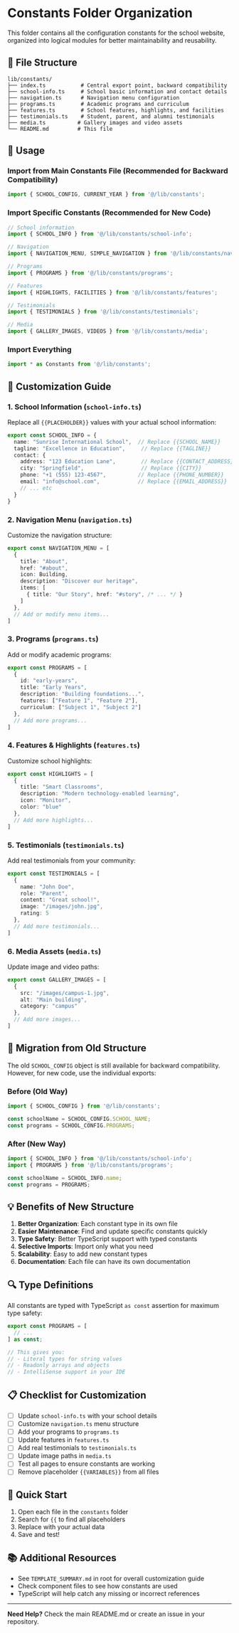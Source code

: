 # Constants Folder Organization

This folder contains all the configuration constants for the school website, organized into logical modules for better maintainability and reusability.

## 📁 File Structure

```
lib/constants/
├── index.ts           # Central export point, backward compatibility
├── school-info.ts     # School basic information and contact details
├── navigation.ts      # Navigation menu configuration
├── programs.ts        # Academic programs and curriculum
├── features.ts        # School features, highlights, and facilities
├── testimonials.ts    # Student, parent, and alumni testimonials
├── media.ts          # Gallery images and video assets
└── README.md         # This file
```

## 🎯 Usage

### Import from Main Constants File (Recommended for Backward Compatibility)

```typescript
import { SCHOOL_CONFIG, CURRENT_YEAR } from '@/lib/constants';
```

### Import Specific Constants (Recommended for New Code)

```typescript
// School information
import { SCHOOL_INFO } from '@/lib/constants/school-info';

// Navigation
import { NAVIGATION_MENU, SIMPLE_NAVIGATION } from '@/lib/constants/navigation';

// Programs
import { PROGRAMS } from '@/lib/constants/programs';

// Features
import { HIGHLIGHTS, FACILITIES } from '@/lib/constants/features';

// Testimonials
import { TESTIMONIALS } from '@/lib/constants/testimonials';

// Media
import { GALLERY_IMAGES, VIDEOS } from '@/lib/constants/media';
```

### Import Everything

```typescript
import * as Constants from '@/lib/constants';
```

## 📝 Customization Guide

### 1. School Information (`school-info.ts`)

Replace all `{{PLACEHOLDER}}` values with your actual school information:

```typescript
export const SCHOOL_INFO = {
  name: "Sunrise International School",  // Replace {{SCHOOL_NAME}}
  tagline: "Excellence in Education",     // Replace {{TAGLINE}}
  contact: {
    address: "123 Education Lane",        // Replace {{CONTACT_ADDRESS}}
    city: "Springfield",                  // Replace {{CITY}}
    phone: "+1 (555) 123-4567",          // Replace {{PHONE_NUMBER}}
    email: "info@school.com",            // Replace {{EMAIL_ADDRESS}}
    // ... etc
  }
}
```

### 2. Navigation Menu (`navigation.ts`)

Customize the navigation structure:

```typescript
export const NAVIGATION_MENU = [
  {
    title: "About",
    href: "#about",
    icon: Building,
    description: "Discover our heritage",
    items: [
      { title: "Our Story", href: "#story", /* ... */ }
    ]
  },
  // Add or modify menu items...
]
```

### 3. Programs (`programs.ts`)

Add or modify academic programs:

```typescript
export const PROGRAMS = [
  {
    id: "early-years",
    title: "Early Years",
    description: "Building foundations...",
    features: ["Feature 1", "Feature 2"],
    curriculum: ["Subject 1", "Subject 2"]
  },
  // Add more programs...
]
```

### 4. Features & Highlights (`features.ts`)

Customize school highlights:

```typescript
export const HIGHLIGHTS = [
  {
    title: "Smart Classrooms",
    description: "Modern technology-enabled learning",
    icon: "Monitor",
    color: "blue"
  },
  // Add more highlights...
]
```

### 5. Testimonials (`testimonials.ts`)

Add real testimonials from your community:

```typescript
export const TESTIMONIALS = [
  {
    name: "John Doe",
    role: "Parent",
    content: "Great school!",
    image: "/images/john.jpg",
    rating: 5
  },
  // Add more testimonials...
]
```

### 6. Media Assets (`media.ts`)

Update image and video paths:

```typescript
export const GALLERY_IMAGES = [
  {
    src: "/images/campus-1.jpg",
    alt: "Main building",
    category: "campus"
  },
  // Add more images...
]
```

## 🔄 Migration from Old Structure

The old `SCHOOL_CONFIG` object is still available for backward compatibility. However, for new code, use the individual exports:

### Before (Old Way)
```typescript
import { SCHOOL_CONFIG } from '@/lib/constants';

const schoolName = SCHOOL_CONFIG.SCHOOL_NAME;
const programs = SCHOOL_CONFIG.PROGRAMS;
```

### After (New Way)
```typescript
import { SCHOOL_INFO } from '@/lib/constants/school-info';
import { PROGRAMS } from '@/lib/constants/programs';

const schoolName = SCHOOL_INFO.name;
const programs = PROGRAMS;
```

## 💡 Benefits of New Structure

1. **Better Organization**: Each constant type in its own file
2. **Easier Maintenance**: Find and update specific constants quickly
3. **Type Safety**: Better TypeScript support with typed constants
4. **Selective Imports**: Import only what you need
5. **Scalability**: Easy to add new constant types
6. **Documentation**: Each file can have its own documentation

## 🔍 Type Definitions

All constants are typed with TypeScript `as const` assertion for maximum type safety:

```typescript
export const PROGRAMS = [
  // ...
] as const;

// This gives you:
// - Literal types for string values
// - Readonly arrays and objects
// - IntelliSense support in your IDE
```

## 📋 Checklist for Customization

- [ ] Update `school-info.ts` with your school details
- [ ] Customize `navigation.ts` menu structure
- [ ] Add your programs to `programs.ts`
- [ ] Update features in `features.ts`
- [ ] Add real testimonials to `testimonials.ts`
- [ ] Update image paths in `media.ts`
- [ ] Test all pages to ensure constants are working
- [ ] Remove placeholder `{{VARIABLES}}` from all files

## 🚀 Quick Start

1. Open each file in the `constants` folder
2. Search for `{{` to find all placeholders
3. Replace with your actual data
4. Save and test!

## 📚 Additional Resources

- See `TEMPLATE_SUMMARY.md` in root for overall customization guide
- Check component files to see how constants are used
- TypeScript will help catch any missing or incorrect references

---

**Need Help?** Check the main README.md or create an issue in your repository.

